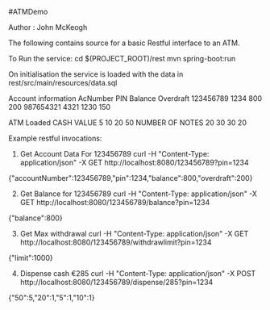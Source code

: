 #ATMDemo

Author : John McKeogh

The following contains source for a basic Restful interface to an ATM.

To Run the service:
cd $(PROJECT_ROOT)/rest
mvn spring-boot:run


On initialisation the service is loaded with the data in rest/src/main/resources/data.sql

Account information
AcNumber   PIN   Balance   Overdraft
123456789  1234  800       200
987654321  4321  1230      150

ATM Loaded
CASH VALUE			5     10    20   50
NUMBER OF NOTES     20    30    30   20


Example restful invocations:
1) Get Account Data For 123456789
curl -H "Content-Type: application/json" -X  GET http://localhost:8080/123456789?pin=1234

{"accountNumber":123456789,"pin":1234,"balance":800,"overdraft":200}

2) Get Balance for 123456789
curl -H "Content-Type: application/json" -X  GET http://localhost:8080/123456789/balance?pin=1234

{"balance":800}

3) Get Max withdrawal
curl -H "Content-Type: application/json" -X  GET http://localhost:8080/123456789/withdrawlimit?pin=1234

{"limit":1000}

4) Dispense cash €285
curl -H "Content-Type: application/json" -X  POST http://localhost:8080/123456789/dispense/285?pin=1234

{"50":5,"20":1,"5":1,"10":1}

